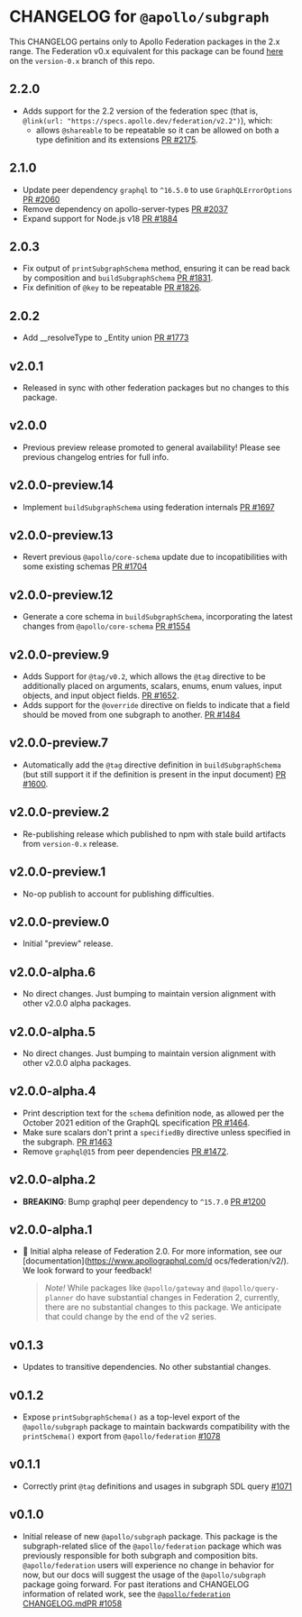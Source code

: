 # CHANGELOG for `@apollo/subgraph`

This CHANGELOG pertains only to Apollo Federation packages in the 2.x range. The Federation v0.x equivalent for this package can be found [here](https://github.com/apollographql/federation/blob/version-0.x/subgraph-js/CHANGELOG.md) on the `version-0.x` branch of this repo.

## 2.2.0

- Adds support for the 2.2 version of the federation spec (that is, `@link(url: "https://specs.apollo.dev/federation/v2.2")`), which:
  - allows `@shareable` to be repeatable so it can be allowed on both a type definition and its extensions [PR #2175](https://github.com/apollographql/federation/pull/2175).

## 2.1.0

- Update peer dependency `graphql` to `^16.5.0` to use `GraphQLErrorOptions` [PR #2060](https://github.com/apollographql/federation/pull/2060)
-  Remove dependency on apollo-server-types [PR #2037](https://github.com/apollographql/federation/pull/2037)
- Expand support for Node.js v18 [PR #1884](https://github.com/apollographql/federation/pull/1884)

## 2.0.3

- Fix output of `printSubgraphSchema` method, ensuring it can be read back by composition and `buildSubgraphSchema` [PR #1831](https://github.com/apollographql/federation/pull/1831).
- Fix definition of `@key` to be repeatable [PR #1826](https://github.com/apollographql/federation/pull/1826).

## 2.0.2

- Add __resolveType to _Entity union [PR #1773](https://github.com/apollographql/federation/pull/1773)

## v2.0.1

- Released in sync with other federation packages but no changes to this package.

## v2.0.0

- Previous preview release promoted to general availability! Please see previous changelog entries for full info.

## v2.0.0-preview.14

- Implement `buildSubgraphSchema` using federation internals [PR #1697](https://github.com/apollographql/federation/pull/1697)

## v2.0.0-preview.13

- Revert previous `@apollo/core-schema` update due to incopatibilities with some existing schemas [PR #1704](https://github.com/apollographql/federation/pull/1704)

## v2.0.0-preview.12

- Generate a core schema in `buildSubgraphSchema`, incorporating the latest changes from `@apollo/core-schema` [PR #1554](https://github.com/apollographql/federation/pull/1554)

## v2.0.0-preview.9

- Adds Support for `@tag/v0.2`, which allows the `@tag` directive to be additionally placed on arguments, scalars, enums, enum values, input objects, and input object fields. [PR #1652](https://github.com/apollographql/federation/pull/1652).
- Adds support for the `@override` directive on fields to indicate that a field should be moved from one subgraph to another. [PR #1484](https://github.com/apollographql/federation/pull/1484)

## v2.0.0-preview.7

- Automatically add the `@tag` directive definition in `buildSubgraphSchema` (but still support it if the definition is present in the input document) [PR #1600](https://github.com/apollographql/federation/pull/1600).

## v2.0.0-preview.2

- Re-publishing release which published to npm with stale build artifacts from `version-0.x` release.

## v2.0.0-preview.1

- No-op publish to account for publishing difficulties.

## v2.0.0-preview.0

- Initial "preview" release.

## v2.0.0-alpha.6

- No direct changes.  Just bumping to maintain version alignment with other v2.0.0 alpha packages.

## v2.0.0-alpha.5

- No direct changes.  Just bumping to maintain version alignment with other v2.0.0 alpha packages.

## v2.0.0-alpha.4

- Print description text for the `schema` definition node, as allowed per the October 2021 edition of the GraphQL specification [PR #1464](https://github.com/apollographql/federation/pull/1464).
- Make sure scalars don't print a `specifiedBy` directive unless specified in the subgraph. [PR #1463](https://github.com/apollographql/federation/pull/1463)
- Remove `graphql@15` from peer dependencies [PR #1472](https://github.com/apollographql/federation/pull/1472).

## v2.0.0-alpha.2

- __BREAKING__: Bump graphql peer dependency to `^15.7.0` [PR #1200](https://github.com/apollographql/federation/pull/1200)

## v2.0.0-alpha.1

- :tada: Initial alpha release of Federation 2.0.  For more information, see our [documentation](https://www.apollographql.com/d      ocs/federation/v2/).  We look forward to your feedback!
  > _Note!_ While packages like `@apollo/gateway` and `@apollo/query-planner` do have substantial changes in Federation 2, currently, there are no substantial changes to this package.  We anticipate that could change by the end of the v2 series.

## v0.1.3

- Updates to transitive dependencies.  No other substantial changes.

## v0.1.2

- Expose `printSubgraphSchema()` as a top-level export of the `@apollo/subgraph` package to maintain backwards compatibility with the `printSchema()` export from `@apollo/federation` [#1078](https://github.com/apollographql/federation/pull/1078)

## v0.1.1

- Correctly print `@tag` definitions and usages in subgraph SDL query [#1071](https://github.com/apollographql/federation/pull/1071)

## v0.1.0

- Initial release of new `@apollo/subgraph` package. This package is the subgraph-related slice of the `@apollo/federation` package which was previously responsible for both subgraph and composition bits. `@apollo/federation` users will experience no change in behavior for now, but our docs will suggest the usage of the `@apollo/subgraph` package going forward. For past iterations and CHANGELOG information of related work, see the [`@apollo/federation` CHANGELOG.md](../federation-js/CHANGELOG.md)[PR #1058](https://github.com/apollographql/federation/pull/1058)
